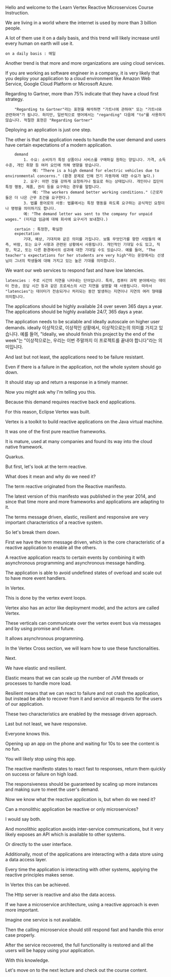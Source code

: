 

Hello and welcome to the Learn Vertex Reactive Microservices Course Instruction.

We are living in a world where the internet is used by more than 3 billion people.

A lot of them use it on a daily basis, and this trend will likely increase until every human on earth will use it.

	on a daily basis : 매일

Another trend is that more and more organizations are using cloud services.

If you are working as software engineer in a company, it is very likely that you deploy your application to a cloud environment like Amazon Web Service, Google Cloud Platform or Microsoft Azure.

Regarding to Gartner, more than 75% indicate that they have a cloud first strategy.

		"Regarding to Gartner"라는 표현을 해석하면 "가트너에 관하여" 또는 "가트너와 관련하여"가 됩니다. 하지만, 일반적으로 영어에서는 "regarding" 다음에 "to"를 사용하지 않습니다. 적절한 표현은 "Regarding Gartner"

Deploying an application is just one step.

The other is that the application needs to handle the user demand and users have certain expectations of a modern application.

	    demand
	        1. 수요: 소비자가 특정 상품이나 서비스를 구매하길 원하는 양입니다. 가격, 소득 수준, 개인 취향 등 여러 요인에 의해 영향을 받습니다.
	            예: "There is a high demand for electric vehicles due to environmental concerns." (환경 문제로 인해 전기 자동차에 대한 수요가 높다.)
	        2. 요구: 어떤 것을 강하게 요청하거나 필요로 하는 상태입니다. 개인이나 집단이 특정 행동, 제품, 권리 등을 요구하는 경우를 말합니다.
	            예: "The workers demand better working conditions." (근로자들은 더 나은 근무 조건을 요구한다.)
	        3. 법률 용어로의 사용: 법률에서는 특정 행동을 하도록 요구하는 공식적인 요청이나 명령을 의미하기도 합니다.
	        예: "The demand letter was sent to the company for unpaid wages." (미지급 임금에 대해 회사에 요구서가 보내졌다.)

	    certain : 특정한, 확실한
	    expectation
		    기대, 예상, 기대치와 같은 의미를 가집니다. 보통 무엇인가를 향한 사람들의 예측, 바람, 또는 요구 사항과 관련된 상황에서 사용됩니다. 개인적인 기대일 수도 있고, 직장, 학교, 또는 다른 환경에서의 성과에 대한 기대일 수도 있습니다. 예를 들어, "The teacher's expectations for her students are very high"라는 문장에서는 선생님이 그녀의 학생들에 대해 가지고 있는 높은 기대를 의미합니다.


We want our web services to respond fast and have low latencies.

	latencies : 주로 시간의 지연을 나타내는 단어입니다. 특히, 컴퓨터 과학 분야에서는 데이터 전송, 응답 시간 등과 같은 프로세스의 시간 지연을 설명할 때 사용됩니다. 따라서 "latencies"는 데이터가 전송되거나 처리되는 동안 발생하는 지연이나 지연의 여러 형태를 의미합니다.

The applications should be highly available 24 over seven 365 days a year.
	The applications should be highly available 24/7, 365 days a year.

The application needs to be scalable and ideally autoscale on higher user demands.
	ideally
		이상적으로, 이상적인 상황에서, 이상적으로는의 의미를 가지고 있습니다. 예를 들어, "Ideally, we should finish this project by the end of the week"는 "이상적으로는, 우리는 이번 주말까지 이 프로젝트를 끝내야 합니다"라는 의미입니다.

And last but not least, the applications need to be failure resistant.

Even if there is a failure in the application, not the whole system should go down.

It should stay up and return a response in a timely manner.

Now you might ask why I'm telling you this.

Because this demand requires reactive back end applications.

For this reason, Eclipse Vertex was built.

Vertex is a toolkit to build reactive applications on the Java virtual machine.

It was one of the first pure reactive frameworks.

It is mature, used at many companies and found its way into the cloud native framework.

Quarkus.

But first, let's look at the term reactive.

What does it mean and why do we need it?

The term reactive originated from the Reactive manifesto.

The latest version of this manifesto was published in the year 2014, and since that time more and more frameworks and applications are adapting to it.

The terms message driven, elastic, resilient and responsive are very important characteristics of a reactive system.

So let's break them down.

First we have the term message driven, which is the core characteristic of a reactive application to enable all the others.

A reactive application reacts to certain events by combining it with asynchronous programming and asynchronous message handling.

The application is able to avoid undefined states of overload and scale out to have more event handlers.

In Vertex.

This is done by the vertex event loops.

Vertex also has an actor like deployment model, and the actors are called Vertex.

These verticals can communicate over the vertex event bus via messages and by using promise and future.

It allows asynchronous programming.

In the Vertex Cross section, we will learn how to use these functionalities.

Next.

We have elastic and resilient.

Elastic means that we can scale up the number of JVM threads or processes to handle more load.

Resilient means that we can react to failure and not crash the application, but instead be able to recover from it and service all requests for the users of our application.

These two characteristics are enabled by the message driven approach.

Last but not least, we have responsive.

Everyone knows this.

Opening up an app on the phone and waiting for 10s to see the content is no fun.

You will likely stop using this app.

The reactive manifesto states to react fast to responses, return them quickly on success or failure on high load.

The responsiveness should be guaranteed by scaling up more instances and making sure to meet the user's demand.

Now we know what the reactive application is, but when do we need it?

Can a monolithic application be reactive or only microservices?

I would say both.

And monolithic application avoids inter-service communications, but it very likely exposes an API which is available to other systems.

Or directly to the user interface.

Additionally, most of the applications are interacting with a data store using a data access layer.

Every time the application is interacting with other systems, applying the reactive principles makes sense.

In Vertex this can be achieved.

The Http server is reactive and also the data access.

If we have a microservice architecture, using a reactive approach is even more important.

Imagine one service is not available.

Then the calling microservice should still respond fast and handle this error case properly.

After the service recovered, the full functionality is restored and all the users will be happy using your application.

With this knowledge.

Let's move on to the next lecture and check out the course content.